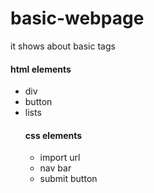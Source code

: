 # basic-webpage
it shows about basic tags
<h4>html elements </h4>
<ul>
  <li>div </li>
  <li>button</li>
  <li>lists</li>

<h4> css elements </h4>
  <ul>
    <li>import url</li>
    <li>nav bar</li>
    <li>submit button</li>
  </ul>
